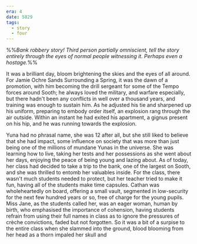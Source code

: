 ```yaml
---
era: 4
date: 5829
tags:
  - story
  - four
---
```


%%*Bank robbery story! Third person partially omniscient, tell the story entirely through the eyes of normal people witnessing it. Perhaps even a hostage.*%%

It was a brilliant day, bloom brightening the skies and the eyes of all around. For Jamie Ochre Sands Surrounding a Spring, it was the dawn of a promotion, with him becoming the drill sergeant for some of the Tempo forces around Sooth; he always loved the military, and warfare especially, but there hadn't been any conflicts in well over a thousand years, and training was enough to sustain him. As he adjusted his tie and sharpened up his uniform, preparing to embody order itself, an explosion rang through the air outside. Within an instant he had exited his apartment, a gignus present on his hip, and he was running towards the explosion.

Yuna had no phrasal name, she was 12 after all, but she still liked to believe that she had impact, some influence on society that was more than just being one of the millions of mundane Yunas in the universe. She was learning how to live, taking her tests and her possessions as she went about her days, enjoying the peace of being young and lazing about. As of today, her class had decided to take a trip to the bank, one of the largest on Sooth, and she was thrilled to entomb her valuables inside. For the class, there wasn't much students needed to protect, but her teacher tried to make it fun, having all of the students make time capsules. Cathan was wholeheartedly on board, offering a small vault, segmented in low-security for the next few hundred years or so, free of charge for the young pupils. Miss Jane, as the students called her, was an eager woman, human by birth, who emphasised the importance of cohension, having students refrain from using their full names in class as to ignore the pressures of crèche convictions, faded but not forgotten. So it was a bit of a surpise to the entire class when she slammed into the ground, blood blooming from her head as a thorn impaled her skull and 